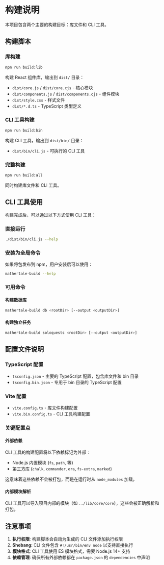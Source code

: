 # 构建说明

本项目包含两个主要的构建目标：库文件和 CLI 工具。

## 构建脚本

### 库构建
```bash
npm run build:lib
```
构建 React 组件库，输出到 `dist/` 目录：
- `dist/core.js` / `dist/core.cjs` - 核心模块
- `dist/components.js` / `dist/components.cjs` - 组件模块
- `dist/style.css` - 样式文件
- `dist/*.d.ts` - TypeScript 类型定义

### CLI 工具构建
```bash
npm run build:bin
```
构建 CLI 工具，输出到 `dist/bin/` 目录：
- `dist/bin/cli.js` - 可执行的 CLI 工具

### 完整构建
```bash
npm run build:all
```
同时构建库文件和 CLI 工具。

## CLI 工具使用

构建完成后，可以通过以下方式使用 CLI 工具：

### 直接运行
```bash
./dist/bin/cli.js --help
```

### 安装为全局命令
如果将包发布到 npm，用户安装后可以使用：
```bash
mathertale-build --help
```

### 可用命令

#### 构建数据库
```bash
mathertale-build db <rootDir> [--output <outputDir>]
```

#### 构建独立任务
```bash
mathertale-build soloquests <rootDir> [--output <outputDir>]
```

## 配置文件说明

### TypeScript 配置
- `tsconfig.json` - 主要的 TypeScript 配置，包含库文件和 bin 目录
- `tsconfig.bin.json` - 专用于 bin 目录的 TypeScript 配置

### Vite 配置
- `vite.config.ts` - 库文件构建配置
- `vite.bin.config.ts` - CLI 工具构建配置

### 关键配置点

#### 外部依赖
CLI 工具的构建配置将以下依赖标记为外部：
- Node.js 内置模块 (`fs`, `path`, 等)
- 第三方库 (`chalk`, `commander`, `ora`, `fs-extra`, `marked`)

这意味着这些依赖不会被打包，而是在运行时从 `node_modules` 加载。

#### 内部模块解析
CLI 工具可以导入项目内部的模块（如 `../lib/core/core`），这些会被正确解析和打包。

## 注意事项

1. **执行权限**: 构建脚本会自动为生成的 CLI 文件添加执行权限
2. **Shebang**: CLI 文件包含 `#!/usr/bin/env node` 以支持直接执行
3. **模块格式**: CLI 工具使用 ES 模块格式，需要 Node.js 14+ 支持
4. **依赖管理**: 确保所有外部依赖都在 `package.json` 的 `dependencies` 中声明 